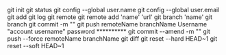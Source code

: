 git init
git status
git config --global user.name
git config --global user.email
git add 
git log
git remote
git remote add 'name' 'url'
git branch 'name'
git branch
git commit -m ""
git push remoteName branchName
            Username "account username"
            password **********
git commit --amend -m ""
git push --force remoteName branchName
git diff
git reset --hard HEAD~1
git reset --soft HEAD~1
